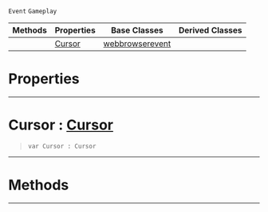  `Event` `Gameplay`



|Methods|Properties|Base Classes|Derived Classes|
|---|---|---|---|
| |[ Cursor](https://plasmaengine.github.io/PlasmaDocs/Plasma1/C++/code_reference/class_reference/webbrowsercursorevent.md#cursor-plasma-engine-docum)|[webbrowserevent](https://plasmaengine.github.io/PlasmaDocs/Plasma1/C++/code_reference/class_reference/webbrowserevent.md)| |


 #  Properties


---  
 #  Cursor : [Cursor](https://plasmaengine.github.io/PlasmaDocs/Plasma1/C++/code_reference/enum_reference.md#cursor)

> 
> ``` lang=cpp, name=Lightning
> var Cursor : Cursor


---  
 #  Methods


---  
 

 